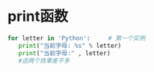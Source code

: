 # print函数

```python
for letter in 'Python':     # 第一个实例
   print("当前字母: %s" % letter)
   print("当前字母:" , letter)
   #这两个效果差不多
   
```

